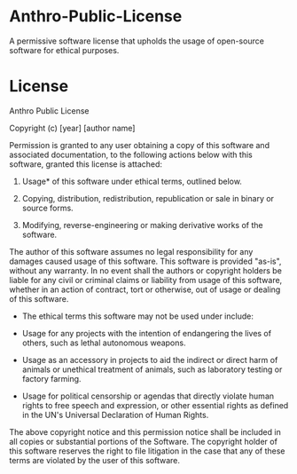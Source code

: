 # Anthro-Public-License
A permissive software license that upholds the usage of open-source software for ethical purposes.

# License
Anthro Public License

Copyright (c) [year] [author name]

Permission is granted to any user obtaining a copy of this software and associated documentation, to
the following actions below with this software, granted this license is attached:

1. Usage* of this software under ethical terms, outlined below.

2. Copying, distribution, redistribution, republication or sale in binary or source forms.

3. Modifying, reverse-engineering or making derivative works of the software.

The author of this software assumes no legal responsibility for any damages caused usage of this software. This software
is provided "as-is", without any warranty. In no event shall the authors or copyright holders be liable for any civil 
or criminal claims or liability from usage of this software, whether in an action of contract, tort or otherwise,
out of usage or dealing of this software.

* The ethical terms this software may not be used under include:

- Usage for any projects with the intention of endangering the lives of others, such as lethal autonomous weapons.

- Usage as an accessory in projects to aid the indirect or direct harm of animals or unethical treatment of animals,
such as laboratory testing or factory farming.

- Usage for political censorship or agendas that directly violate human rights to free speech and expression, or other essential
rights as defined in the UN's Universal Declaration of Human Rights.

The above copyright notice and this permission notice shall be included in all copies or substantial portions of the Software. 
The copyright holder of this software reserves the right to file litigation in the case that any of these terms are violated
by the user of this software.
